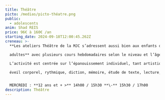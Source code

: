 ```yaml
---
title: Théâtre
picto: /medias/picto-théatre.png
public:
  - adolescents
anim: Shad REIS
price: 96€ à 160€ /an
starting_date: 2024-09-18T12:00:45.262Z
creneau: >-
  **Les ateliers Théâtre de la MJC s’adressent aussi bien aux enfants qu’aux 

  adultes** avec plusieurs cours hebdomadaires selon le niveau et l’âge des participants.\

  L’activité est centrée sur l’épanouissement individuel, tant artistique qu’intellectuel : 

  éveil corporel, rythmique, diction, mémoire, étude de texte, lecture, déplacements...


  MERCREDI : **12 ans et + >** 14h00 / 15h30 **\-** 15h30 / 17h00
description: Théâtre
---
```

